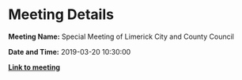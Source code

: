 # Meeting Details

**Meeting Name:** Special Meeting of Limerick City and County Council

**Date and Time:** 2019-03-20 10:30:00

**<a href="https://www.limerick.ie/council/whats-on/special-meeting-limerick-city-and-county-council-31" target="_blank">Link to meeting</a>**
